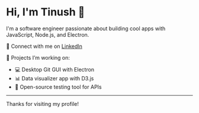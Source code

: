 # Hi, I'm Tinush 👋

I'm a software engineer passionate about building cool apps with JavaScript, Node.js, and Electron.

🔗 Connect with me on [LinkedIn](https://www.linkedin.com/in/tinushmihiran)

🚀 Projects I’m working on:
- 💻 Desktop Git GUI with Electron
- 📊 Data visualizer app with D3.js
- 🧪 Open-source testing tool for APIs

---

Thanks for visiting my profile!

